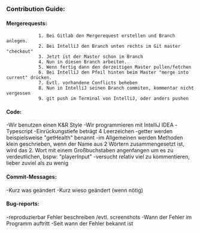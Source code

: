 <h3>Contribution Guide: </h3>

<h4>Mergerequests: </h4>

                1. Bei Gitlab den Mergerequest erstellen und Branch anlegen. 
                2. Bei IntelliJ den Branch unten rechts im Git master "checkout"
        		3. Jetzt ist der Master schon im Branch
        	    4. Nun in diesen Branch arbeiten.
	        	5. Wenn fertig dann den derzeitigen Master pullen/fetchen
	        	6. Bei IntelliJ den Pfeil hinten beim Master "merge into current" drücken.
	        	7. Evtl. vorhandene Conflicts beheben
        		8. Nun in IntelliJ seinen Branch commiten, kommentar nicht vergessen
	        	9. git push im Terminal von IntelliJ, oder anders pushen
	        	
		
<h4>Code: </h4>	
        -Wir benutzen einen K&R Style 
        -Wir programmieren mit IntelliJ IDEA
        -Typescript
    	-Einrückungstiefe beträgt 4 Leerzeichen 
    	-getter werden beispielsweise "getHealth" benannt 
    	-im Allgemeinen werden Methoden klein geschrieben, wenn der Name aus 2 	Wörtern zusammengesetzt ist, 
    	wird das 2. Wort mit einem Großbuchstaben 	angenfangen um es zu verdeutlichen, bspw: "playerInput"
    	-versucht relativ viel zu kommentieren, lieber zuviel als zu wenig
    	
<h4>Commit-Messages: </h4>   
        -Kurz was geändert
        -Kurz wieso geändert (wenn nötig)
                   
<h4>Bug-reports: </h4>
        -reproduzierbar Fehler beschreiben /evtl. screenshots 
	    -Wann der Fehler im Programm auftritt
	    -Seit wann der Fehler bekannt ist